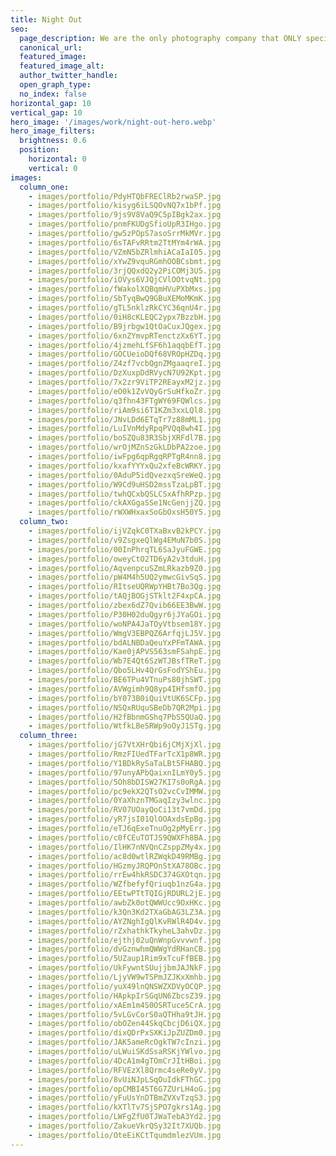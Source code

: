 ```yaml
---
title: Night Out
seo:
  page_description: We are the only photography company that ONLY specializes in online dating photography. Our photographer has studied exactly how to make your pictures get you more matches.
  canonical_url:
  featured_image:
  featured_image_alt:
  author_twitter_handle:
  open_graph_type:
  no_index: false
horizontal_gap: 10
vertical_gap: 10
hero_image: '/images/work/night-out-hero.webp'
hero_image_filters:
  brightness: 0.6
  position:
    horizontal: 0
    vertical: 0
images:
  column_one:
    - images/portfolio/PdyHTQbFREClRb2rwaSP.jpg
    - images/portfolio/kisyg6iLSQOvNQ7x1bPf.jpg
    - images/portfolio/9js9V8VaQ9C5pIBgk2ax.jpg
    - images/portfolio/pnmFKUDgSfioUpR3IHgo.jpg
    - images/portfolio/gw5zPOpS7asoSrrMkMVr.jpg
    - images/portfolio/6sTAFvRRtm2TtMYm4rWA.jpg
    - images/portfolio/VZmN5bZRlmhiACaIaI05.jpg
    - images/portfolio/xYwZ9vquRGmhOOBCsbmt.jpg
    - images/portfolio/3rjQQxdQ2y2PiCOMj3U5.jpg
    - images/portfolio/iOVys6VJQjCVlOOtvqNt.jpg
    - images/portfolio/fWakolXQBqmHVuPXbMxs.jpg
    - images/portfolio/SbTyqBwQ9GBuXEMoMKmK.jpg
    - images/portfolio/gTL5nklzRkCYC36qnU4r.jpg
    - images/portfolio/0iH8cKLEQC2ypx7BzzbH.jpg
    - images/portfolio/B9jrbgw1QtOaCuxJQgex.jpg
    - images/portfolio/6xnZYmvpRTenctzXx6YT.jpg
    - images/portfolio/4jzmehLfSF6h1aqqbEfT.jpg
    - images/portfolio/GOCUeioDQf68VROpHZDq.jpg
    - images/portfolio/Z4zf7vcbQgnZMgaaqreI.jpg
    - images/portfolio/DzXuxpDdRVycN7U92Kpt.jpg
    - images/portfolio/7x2zr9ViTP2REayxM2jz.jpg
    - images/portfolio/eO0k1ZvVQyGrSuHfkoZr.jpg
    - images/portfolio/q3fhn43FTgWY69FQWlcs.jpg
    - images/portfolio/riAm9si6T1KZm3xxLQl8.jpg
    - images/portfolio/JNvLDd6ETqTr7z88mML1.jpg
    - images/portfolio/LuIVnMdyRpqPVQq8wh4I.jpg
    - images/portfolio/boSZQu83R3SbjXRFdl7B.jpg
    - images/portfolio/wrOjMZnSzGkLDbPA2zoe.jpg
    - images/portfolio/iwFpg6qpRgqRPTgR4nn8.jpg
    - images/portfolio/kxafYYYxQu2xfeBcWRKY.jpg
    - images/portfolio/0AduP5idQvezxqSreWeQ.jpg
    - images/portfolio/W9Cd9uHSD2mssTzaLpBT.jpg
    - images/portfolio/twhQCxbQSLCSxAfhRPzp.jpg
    - images/portfolio/ckAXGgaSSe1NcGenjjZQ.jpg
    - images/portfolio/rWXWHxaxSoGbOxsH50Y5.jpg
  column_two:
    - images/portfolio/ijVZqkC0TXaBxvB2kPCY.jpg
    - images/portfolio/v9ZsgxeQlWg4EMuN7b0S.jpg
    - images/portfolio/00InPhrqTL6SaJyuFGWE.jpg
    - images/portfolio/oweyCtO2TD6yA2v3tduH.jpg
    - images/portfolio/AqvenpcuSZmLRkazb9Z0.jpg
    - images/portfolio/pW4M4h5UQ2ymwcGivSqS.jpg
    - images/portfolio/RItseUQRWpYHBt7Bo3Qg.jpg
    - images/portfolio/tAQjBOGjSTklt2F4xpCA.jpg
    - images/portfolio/zbex6dZ7Qvib66EE3BwW.jpg
    - images/portfolio/P30H02duQgyr6jJYaGOi.jpg
    - images/portfolio/woNPA4JaTOyVtbsem18Y.jpg
    - images/portfolio/WmgV3EBPQZ6ArfqjLJ5V.jpg
    - images/portfolio/bdALNBDaQeuYxPFmTAWA.jpg
    - images/portfolio/Kae0jAPVS563smFSahpE.jpg
    - images/portfolio/Wb7E4Qt6SzWTJBsfTReT.jpg
    - images/portfolio/Qbo5LHv4QrGsFodYShEu.jpg
    - images/portfolio/BE6TPu4VTnuPs80jhSWT.jpg
    - images/portfolio/AVWgimh9Q8yp4IHfsmfO.jpg
    - images/portfolio/bY073B0iQuiVtUK6SCFp.jpg
    - images/portfolio/NSQxRUquSBeDb7QR2Mpi.jpg
    - images/portfolio/H2fBbnmGShq7PbS5QUaQ.jpg
    - images/portfolio/WtfkLBeSRWp9oOyJ1STg.jpg
  column_three:
    - images/portfolio/jG7VtXHrQbi6jCMjXjXl.jpg
    - images/portfolio/RmzFIUedTFarTcX1p8WR.jpg
    - images/portfolio/Y1BDkRySaTaLBt5FHABQ.jpg
    - images/portfolio/97unyAPbQaixnILmY0y5.jpg
    - images/portfolio/5Oh8bDISW27KI7s0oRgA.jpg
    - images/portfolio/pc9ekX2QTsO2vcCvIMMW.jpg
    - images/portfolio/0YaXhznTMGaqIzy3wlnc.jpg
    - images/portfolio/RV07UOayQoCi13t7vmDd.jpg
    - images/portfolio/yR7jsI01QlOOAxdsEpBg.jpg
    - images/portfolio/eTJ6qExeTnuOg2pMyErr.jpg
    - images/portfolio/c0fCEuTOTJS9QWXFh8BA.jpg
    - images/portfolio/IlHK7nNVQnCZsppZMy4x.jpg
    - images/portfolio/ac8d0wtlRZWqkD49RMBg.jpg
    - images/portfolio/HGzmyJRQPOnStXA78OBc.jpg
    - images/portfolio/rrEw4hkRSDC374GXOtqn.jpg
    - images/portfolio/WZfbefyfQriuqb1nzG4a.jpg
    - images/portfolio/EEtwPTtTQIGjRDURL2jE.jpg
    - images/portfolio/awbZk0otQWWUcc9OxHKc.jpg
    - images/portfolio/k3Qn3Kd2TXaGbAG3LZ3A.jpg
    - images/portfolio/AYZNghIgQlKvRWlR4D4v.jpg
    - images/portfolio/rZxhathkTkyheL3ahvDz.jpg
    - images/portfolio/ejthj02uQnWnpGvvvwnf.jpg
    - images/portfolio/dvGznwhmQWWgYdRHanCB.jpg
    - images/portfolio/5UZaup1Rim9xTcuFfBEB.jpg
    - images/portfolio/UkFywntSUujjbmJAJNkF.jpg
    - images/portfolio/LjyVW9wTSPmJZJKxXmhb.jpg
    - images/portfolio/yuX49lnQNSWZXDVyOCQP.jpg
    - images/portfolio/HApkpIrSGqUN6ZbcsZ39.jpg
    - images/portfolio/xAEm1m4S0OSRTuce5CrA.jpg
    - images/portfolio/5vLGvCorS0aQTHha9tJH.jpg
    - images/portfolio/obOZen44SkqCbcjD6iQX.jpg
    - images/portfolio/dixQDrPxSXKiJpZUZDm0.jpg
    - images/portfolio/JAK5ameRcOgkTW7cInzi.jpg
    - images/portfolio/uLWuiSKdSsaRSKjYWlvo.jpg
    - images/portfolio/4DcA1m4gTOmCrJItHBoi.jpg
    - images/portfolio/RFVEzXl8Qrmc4seRe0yV.jpg
    - images/portfolio/8vUiNJpLSqOuIdkFThGC.jpg
    - images/portfolio/opCMBI45T6G7ZUrLH4oG.jpg
    - images/portfolio/yFuUsYnDTBmZVXvTzqS3.jpg
    - images/portfolio/kXTlTv7SjSPO7gkrs1Ag.jpg
    - images/portfolio/LWFgZfU0TJWaTebA3Yd2.jpg
    - images/portfolio/ZakueVkrQSy32It7XUQb.jpg
    - images/portfolio/OteEiKCtTqumdmlezVUm.jpg
---
```


